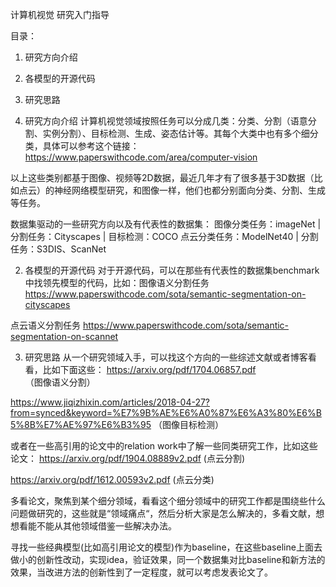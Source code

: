 计算机视觉 研究入门指导

目录：
1.	研究方向介绍
2.	各模型的开源代码
3.	研究思路

1.	研究方向介绍
计算机视觉领域按照任务可以分成几类：分类、分割（语意分割、实例分割）、目标检测、生成、姿态估计等。其每个大类中也有多个细分类，具体可以参考这个链接：
https://www.paperswithcode.com/area/computer-vision 

以上这些类别都基于图像、视频等2D数据，最近几年才有了很多基于3D数据（比如点云）的神经网络模型研究，和图像一样，他们也都分别面向分类、分割、生成等任务。

数据集驱动的一些研究方向以及有代表性的数据集：
图像分类任务：imageNet		|	分割任务：Cityscapes	|	目标检测：COCO
点云分类任务：ModelNet40	|	分割任务：S3DIS、ScanNet

2.	各模型的开源代码
对于开源代码，可以在那些有代表性的数据集benchmark中找领先模型的代码，比如：图像语义分割任务
https://www.paperswithcode.com/sota/semantic-segmentation-on-cityscapes

点云语义分割任务
https://www.paperswithcode.com/sota/semantic-segmentation-on-scannet 

3.	研究思路
从一个研究领域入手，可以找这个方向的一些综述文献或者博客看看，比如下面这些：
https://arxiv.org/pdf/1704.06857.pdf （图像语义分割）

https://www.jiqizhixin.com/articles/2018-04-27?from=synced&keyword=%E7%9B%AE%E6%A0%87%E6%A3%80%E6%B5%8B%E7%AE%97%E6%B3%95 （图像目标检测）

或者在一些高引用的论文中的relation work中了解一些同类研究工作，比如这些论文：
https://arxiv.org/pdf/1904.08889v2.pdf (点云分割)

https://arxiv.org/pdf/1612.00593v2.pdf (点云分类)

多看论文，聚焦到某个细分领域，看看这个细分领域中的研究工作都是围绕些什么问题做研究的，这些就是“领域痛点“，然后分析大家是怎么解决的，多看文献，想想看能不能从其他领域借鉴一些解决办法。

寻找一些经典模型(比如高引用论文的模型)作为baseline，在这些baseline上面去做小的创新性改动，实现idea，验证效果，同一个数据集对比baseline和新方法的效果，当改进方法的创新性到了一定程度，就可以考虑发表论文了。
